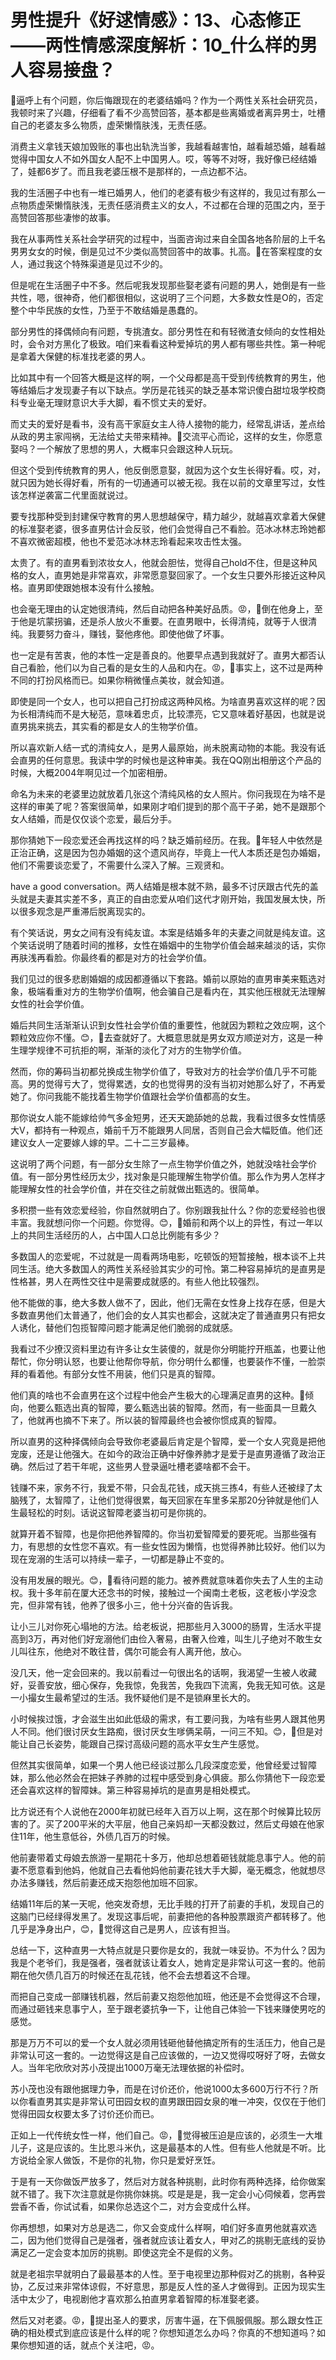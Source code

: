 # 男性提升《好逑情感》：13、心态修正——两性情感深度解析：10_什么样的男人容易接盘？

🎼逼呼上有个问题，你后悔跟现在的老婆结婚吗？作为一个两性关系社会研究员，我顿时来了兴趣，仔细看了看不少高赞回答，基本都是些离婚或者离异男士，吐槽自己的老婆友多么物质，虚荣懒惰肤浅，无责任感。

消费主义拿钱天娘加毁账的事也出轨洗当爹，我越看越害怕，越看越恐婚，越看越觉得中国女人不如外国女人配不上中国男人。哎，等等不对呀，我好像已经结婚了，娃都6岁了。而且我老婆压根不是那样的，一点边都不沾。

我的生活圈子中也有一堆已婚男人，他们的老婆有极少有这样的，我见过有那么一点物质虚荣懒惰肤浅，无责任感消费主义的女人，不过都在合理的范围之内，至于高赞回答那些凄惨的故事。

我在从事两性关系社会学研究的过程中，当面咨询过来自全国各地各阶层的上千名男男女女的时候，倒是见过不少类似高赞回答中的故事。扎高。🎼在答案程度的女人，通过我这个特殊渠道是见过不少的。

但是呢在生活圈子中不多。然后呢我发现那些娶老婆有问题的男人，她倒是有一些共性，嗯，很神奇，他们都很相似，这说明了三个问题，大多数女性是O的，否定整个中华民族的女性，乃至于不敢结婚是愚蠢的。

部分男性的择偶倾向有问题，专挑渣女。部分男性在和有轻微渣女倾向的女性相处时，会令对方黑化了极致。咱们来看看这种爱掉坑的男人都有哪些共性。第一种呢是拿着大保健的标准找老婆的男人。

比如其中有一个回答大概是这样的啊，一个父母都是高干受到传统教育的男生，他等结婚后才发现妻子有以下缺点。学历是花钱买的缺乏基本常识傻白甜垃圾学校商科专业毫无理财意识大手大脚，看不惯丈夫的爱好。

而丈夫的爱好是看书，没有高干家庭女主人待人接物的能力，经常乱讲话，差点给从政的男主家闯祸，无法给丈夫带来精神。🎼交流平心而论，这样的女生，你愿意娶吗？一个解放了思想的男人，大概率只会跟这种人玩玩。

但这个受到传统教育的男人，他反倒愿意娶，就因为这个女生长得好看。哎，对，就只因为她长得好看，所有的一切通通可以被无视。我在以前的文章里写过，女性该怎样逆袭富二代里面就说过。

要专找那种受到封建保守教育的男人思想越保守，精力越少，就越喜欢拿着大保健的标准娶老婆，很多直男估计会反驳，他们会觉得自己不看脸。范冰冰林志玲她都不喜欢微密超模，他也不爱范冰冰林志玲看起来攻击性太强。

太贵了。有的直男看到浓妆女人，他就会胆怯，觉得自己hold不住，但是这种风格的女人，直男她是非常喜欢，非常愿意娶回家了。一个女生只要外形接近这种风格。直男即使跟她根本没有什么接触。

也会毫无理由的认定她很清纯，然后自动把各种美好品质。😡，🎼倒在他身上，至于他是坑蒙拐骗，还是杀人放火不重要。在直男眼中，长得清纯，就等于人很清纯。我要努力奋斗，赚钱，娶他疼他。即使他做了坏事。

也一定是有苦衷，他的本性一定是善良的。他要早点遇到我就好了。直男大都否认自己看脸，他们以为自己看的是女生的人品和内在。😡，🎼事实上，这不过是两种不同的打扮风格而已。如果你稍微懂点美妆，就会知道。

即使是同一个女人，也可以把自己打扮成这两种风格。为啥直男喜欢这样的呢？因为长相清纯而不是大秘范，意味着忠贞，比较漂亮，它又意味着好基因，也就是说直男挑来挑去，其实看的都是女人的生物学价值。

所以喜欢新人结一式的清纯女人，是男人最原始，尚未脱离动物的本能。我没有诋会直男的任何意思。我读中学的时候也是这种审美。我在QQ刚出相册这个产品的时候，大概2004年啊见过一个加密相册。

命名为未来的老婆里边就放着几张这个清纯风格的女人照片。你问我现在为啥不是这样的审美了呢？答案很简单，如果刚才咱们提到的那个高干子弟，她不是跟那个女人结婚，而是仅仅谈个恋爱，最后分手。

那你猜她下一段恋爱还会再找这样的吗？缺乏婚前经历。在我。🎼年轻人中依然是正治正确，这是因为包办婚姻的这个遗风尚存，毕竟上一代人本质还是包办婚姻，他们不需要谈恋爱了，不需要什么深入了解。三观贤和。

have a good conversation。两人结婚是根本就不熟，最多不讨厌跟古代先的盖头就是夫妻其实差不多，真正的自由恋爱从咱们这代才刚开始，我国发展太快，所以很多观念是严重滞后脱离现实的。

有个笑话说，男女之间有没有纯友谊。本案是结婚多年的夫妻之间就是纯友谊。这个笑话说明了随着时间的推移，女性在婚姻中的生物学价值会越来越淡的话，实你再肤浅再看脸。你最终看的都是对方的社会学价值。

我们见过的很多悲剧婚姻的成因都遵循以下套路。婚前以原始的直男审美来甄选对象，极端看重对方的生物学价值啊，他会骗自己是看内在，其实他压根就无法理解女性的社会学价值。

婚后共同生活渐渐认识到女性社会学价值的重要性，他就因为颗粒之效应啊，这个颗粒效应你不懂。😊，🎼去查就好了。大概意思就是男女双方顺逆对方，这是一种生理学规律不可抗拒的啊，渐渐的淡化了对方的生物学价值。

然而，你的筹码当初都兑换成生物学价值了，导致对方的社会学价值几乎不可能高。男的觉得亏大了，觉得累透，女的也觉得男的没有当初对她那么好了，不再爱她了。你问我能不能找着生物学价值跟社会学价值都高的女生。

那你说女人能不能嫁给帅气多金短男，还天天跪舔她的总裁，我看过很多女性情感大V，都持有一种观点，婚前千万不能跟男人同居，否则自己会大幅贬值。他们还建议女人一定要嫁人嫁的早。二十二三岁最棒。

这说明了两个问题，有一部分女生除了一点生物学价值之外，她就没啥社会学价值。有一部分男性经历太少，找对象是只能理解生物学价值。那么作为男人怎样才能理解女性的社会学价值，并在交往之前就做出甄选的。很简单。

多积攒一些有效恋爱经验，你自然就明白了。你别跟我扯什么？你的恋爱经验也很丰富。我就想问你一个问题。你觉得。😊，🎼婚前和两个以上的异性，有过一年以上的共同生活经历的人，占中国人口总比例能有多少？

多数国人的恋爱呢，不过就是一周看两场电影，吃顿饭的短暂接触，根本谈不上共同生活。绝大多数国人的两性关系经验其实少的可怜。第二种容易掉坑的是直男是性格甚，男人在两性交往中是需要成就感的。有些人他比较强烈。

他不能做的事，绝大多数人做不了，因此，他们无需在女性身上找存在感，但是大多数直男他们太普通了，他们会的女人其实也都会，这就决定了普通直男只有把女人诱化，替他们包揽智障问题才能满足他们脆弱的成就感。

我看过不少撩汉资料里边有许多让女生装傻的，就是你分明能拧开瓶盖，也要让他帮忙，你分明认怒，也要让他帮你导航，你分明什么都懂，也要装作不懂，一脸崇拜的看着他。有部分女性不用装，他们只是真的智障。

他们真的啥也不会直男在这个过程中他会产生极大的心理满足直男的这种。🎼倾向，他要么甄选出真的智障，要么甄选出装的智障。然而，有一些面具一旦戴久了，他就再也摘不下来了。所以装的智障最终也会被你惯成真的智障。

所以直男的这种择偶倾向会导致你老婆最后肯定是个智障，爱一个女人究竟是把他宠废，还是让他强大。在如今的政治正确中好像养肺才是爱于是直男遵循了政治正确。然后过了若干年呢，这些男人登录逼吐槽老婆啥都不会干。

钱赚不来，家务不行，我爱不带，只会乱花钱，成天挑三拣4，有些人还被绿了太脑残了，太智障了，让他们觉得很累，每天回家在车里多呆那20分钟就是他们人生最轻松的时刻。话说这智障老婆当初可是你挑的。

就算开着不智障，也是你把他养智障的。你当初爱智障爱的要死呢。当那些强有力，有思想的女性您不喜欢。有一些女性因为懒惰，也觉得养肺比较好。他们以为现在宠溺的生活可以持续一辈子，一切都是静止不变的。

没有用发展的眼光。😊，🎼看待问题的能力。被养费就意味着你失去了人生的主动权。我十多年前在厦大还念书的时候，接触过一个闽南土老板，这老板小学没念完，但非常有钱，他养了很多小三，他十分兴奋的告诉我。

让小三儿对你死心塌地的方法。给老板说，把那些月入3000的肠胃，生活水平提高到3万，再对他们好宠溺他们由俭入奢易，由奢入俭难，叫生儿子绝对不敢生女儿叫往东，他绝对不敢往昔，偶尔可能会有人离开他，放心。

没几天，他一定会回来的。我以前看过一句很出名的话啊，我渴望一生被人收藏好，妥善安放，细心保存，免我惊，免我苦，免我四下流离，免我无知可依。这是一小撮女生最希望过的生活。我怀疑他们是不是锁麻里长大的。

小时候挨过饿，才会滋生出如此低级的需求，有工要问我，为啥有些男人跟其他男人不同。他们很讨厌女生路痴，很讨厌女生嗲俩呆萌，一问三不知。😊，🎼但是对能让自己长姿势，能跟自己探讨高级问题的高水平女生产生感觉。

但然其实很简单，如果一个男人他已经谈过那么几段深度恋爱，他曾经爱过智障妹，那么他必然会在把妹子养肺的过程中感受到身心俱疲。那么你猜他下一段恋爱还会喜欢这样的智障妹。第三种容易掉坑的是直男是相处模式。

比方说还有个人说他在2000年初就已经年入百万以上啊，这在那个时候算比较厉害的了。买了200平米的大平层，他自己亲妈却一天都没数过，然后丈母娘在他家住11年，他生意低谷，外债几百万的时候。

他前妻带着丈母娘去旅游一星期花十多万，他却总想着砸钱就能息事宁人。他的前妻不愿意看到他妈，他就自己去看他妈他前妻花钱大手大脚，毫无概念，他就想尽办法多赚钱，然后前妻还成天抱怨他加班不回家。

结婚11年后的某一天呢，他突发奇想，无比手贱的打开了前妻的手机，发现自己的这脑门已经绿得发黑了。发现这事后呢，前妻把他的各种股票跟资产都转移了。他几乎是净身出户，😊，🎼觉得这自己是男人，应该有担当。

总结一下，这种直男一大特点就是只要你是女的，我就一味妥协。不为什么？因为我是个老爷们，我是强者，强者就该让着女人，她肯定是非常认可这一套的。他前期在他欠债几百万的时候还在乱花钱，他不会去想着这不合理。

而把自己变成一部赚钱机器，然后前妻又抱怨他加班，他还是不会觉得这不合理，而通过砸钱来息事宁人，至于跟老婆抗争一下，让他自己体验一下钱来赚使男吃的感觉。

那是万万不可以的爱一个女人就必须用钱砸他替他搞定所有的生活压力，他自己是非常认可这一套的。一边觉得这是自己应该做的，一边又觉得哎呀好了呀，去做女人。当年宅欣欣对苏小茂提出1000万毫无法理依据的补偿时。

苏小茂也没有跟他据理力争，而是在讨价还价，他说1000太多600万行不行？所以你看直男其实是非常认可田园女权的直男跟田园女泉的唯一冲突，仅仅在于他们觉得田园女权要太多了讨价还价而已。

正如上一代传统女性一样，他们自己。😡，🎼觉得被压迫是应该的，必须生一大堆儿子，这是应该的。生比恩斗米仇，这是最基本的人性。但有些人他就是不听。比方说给全家人做饭，不是你的礼物，你只是爱好烹饪。

于是有一天你做饭严放多了，然后对方就各种挑剔，此时你有两种选择，给你做案就不错了。我下次注意就是你挑你妹挑。哎是是是，我一定会小心伺候着，您再尝尝香不香，你试试看，如果你总选这个二，对方会变成什么样。

你再想想，如果对方总是选二，你又会变成什么样啊，咱们好多直男他就喜欢选二，因为他们觉得自己是强者，强者就应该让着女人，甲对乙的挑剔无底线的妥协满足乙一定会变本加厉的挑剔。即使这完全不是假的义务。

就是老祖宗早就明白了最最基本的人性。至于电视里边那种假对乙的挑剔，各种妥协，乙反过来非常体谅假，不好意思，那是反人性的圣人才做得到。正因为现实生活中太少了，电视剧他才喜欢那么拍直男拿着智障的标准娶老婆。

然后又对老婆。😡，🎼提出圣人的要求，厉害牛逼，在下佩服佩服。那么跟女性正确的相处模式到底应该是什么样的呢？你想知道怎么办吗？你真的不想知道吗？如果你想知道的话，就点个关注吧，😡。

